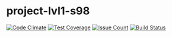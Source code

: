 # project-lvl1-s98
[![Code Climate](https://codeclimate.com/github/Konstantin6487/project-lvl1-s98/badges/gpa.svg)](https://codeclimate.com/github/Konstantin6487/project-lvl1-s98) [![Test Coverage](https://codeclimate.com/github/Konstantin6487/project-lvl1-s98/badges/coverage.svg)](https://codeclimate.com/github/Konstantin6487/project-lvl1-s98/coverage) [![Issue Count](https://codeclimate.com/github/Konstantin6487/project-lvl1-s98/badges/issue_count.svg)](https://codeclimate.com/github/Konstantin6487/project-lvl1-s98) [![Build Status](https://travis-ci.org/Konstantin6487/project-lvl1-s98.svg?branch=master)](https://travis-ci.org/Konstantin6487/project-lvl1-s98)
